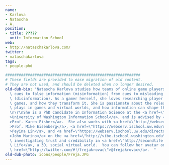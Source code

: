 ```yaml
---
name:
- Karlova
- Natascha
- A.
position:
- title: ?????
  unit: Information School
web:
- http://nataschakarlova.com/
twitter:
- nataschakarlova
tags:
- people-phd

############################################################
# These fields are provided to ease migration of old content.
# They are not used, and should be deleted when no longer desired.
old-dub-bio: "Natascha Karlova studies how teams of online game players distinguish\
  \ cues to false information (misinformation) from cues to misleading information\
  \ (disinformation). As a gamer herself, she loves researching player practices around\
  \ games, and how they transform it. She is passionate about the roles that information\
  \ plays in games and virtual worlds, and how information can shape the user experience.\r\
  \n\r\nShe is a PhD Candidate in Information Science at the <a href=\"http://www.ischool.uw.edu\"\
  >University of Washington Information School</a>, and is advised by <a href=\"http://webserv.ischool.uw.edu/directory/faculty/detail.aspx?id=3248\"\
  >Prof. Karen Fisher</a>.  She also works with <a href=\"http://webserv.ischool.uw.edu/directory/faculty/detail.aspx?id=3116\"\
  >Prof. Mike Eisenberg</a>, <a href=\"https://webserv.ischool.uw.edu/directory/students/phd/profile.aspx?netid=pl3\"\
  >Peyina Lin</a>, and <a href=\"https://webserv.ischool.uw.edu/directory/students/phd/profile.aspx?netid=marinoj\"\
  >John Marino</a> on the <a href=\"http://vibe.ischool.washington.edu\">UW VIBE Project</a>\
  \ investigating trust and credibility in <a href=\"http://secondlife.com\">Second\
  \ Life</a>, a 3D, social virtual world.  You can follow her avatar on Twitter <a\
  \ href=\"http://twitter.com/#!/frejakrovac\">@frejakrovac</a>.  "
old-dub-photo: icons/people/Freja.JPG
---
```

